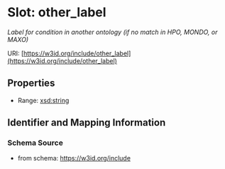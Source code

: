 # Slot: other_label
_Label for condition in another ontology (if no match in HPO, MONDO, or MAXO)_


URI: [https://w3id.org/include/other_label](https://w3id.org/include/other_label)



<!-- no inheritance hierarchy -->


## Properties

 * Range: [xsd:string](xsd:string)



## Identifier and Mapping Information







### Schema Source


* from schema: https://w3id.org/include



